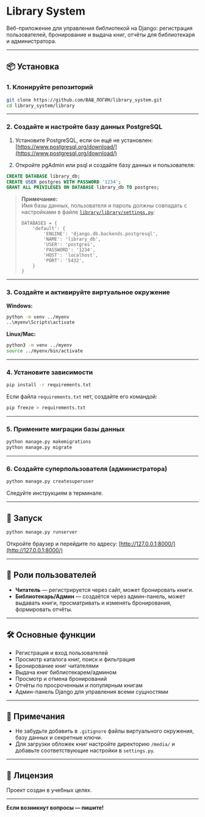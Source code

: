 # Library System

Веб-приложение для управления библиотекой на Django: регистрация пользователей, бронирование и выдача книг, отчёты для библиотекаря и администратора.

---

## 📦 Установка

### 1. Клонируйте репозиторий

```sh
git clone https://github.com/ВАШ_ЛОГИН/library_system.git
cd library_system/library
```

---

### 2. Создайте и настройте базу данных PostgreSQL

1. Установите PostgreSQL, если он ещё не установлен:  
   [https://www.postgresql.org/download/](https://www.postgresql.org/download/)

2. Откройте pgAdmin или psql и создайте базу данных и пользователя:

```sql
CREATE DATABASE library_db;
CREATE USER postgres WITH PASSWORD '1234';
GRANT ALL PRIVILEGES ON DATABASE library_db TO postgres;
```

> **Примечание:**  
> Имя базы данных, пользователя и пароль должны совпадать с настройками в файле [`library/library/settings.py`](library/library/settings.py):
> ```
> DATABASES = {
>     'default': {
>         'ENGINE': 'django.db.backends.postgresql',
>         'NAME': 'library_db',
>         'USER': 'postgres',
>         'PASSWORD': '1234',
>         'HOST': 'localhost',
>         'PORT': '5432',
>     }
> }
> ```

---

### 3. Создайте и активируйте виртуальное окружение

**Windows:**
```sh
python -m venv ../myenv
..\myenv\Scripts\activate
```

**Linux/Mac:**
```sh
python3 -m venv ../myenv
source ../myenv/bin/activate
```

---

### 4. Установите зависимости

```sh
pip install -r requirements.txt
```
Если файла `requirements.txt` нет, создайте его командой:
```sh
pip freeze > requirements.txt
```

---

### 5. Примените миграции базы данных

```sh
python manage.py makemigrations
python manage.py migrate
```

---

### 6. Создайте суперпользователя (администратора)

```sh
python manage.py createsuperuser
```
Следуйте инструкциям в терминале.

---

## 🚀 Запуск

```sh
python manage.py runserver
```
Откройте браузер и перейдите по адресу: [http://127.0.0.1:8000/](http://127.0.0.1:8000/)

---

## 👤 Роли пользователей

- **Читатель** — регистрируется через сайт, может бронировать книги.
- **Библиотекарь/Админ** — создаётся через админ-панель, может выдавать книги, просматривать и изменять бронирования, формировать отчёты.

---

## 🛠️ Основные функции

- Регистрация и вход пользователей
- Просмотр каталога книг, поиск и фильтрация
- Бронирование книг читателями
- Выдача книг библиотекарем/админом
- Просмотр и отмена бронирований
- Отчёты по просроченным и популярным книгам
- Админ-панель Django для управления всеми сущностями

---

## 📝 Примечания

- Не забудьте добавить в `.gitignore` файлы виртуального окружения, базу данных и секретные ключи.
- Для загрузки обложек книг настройте директорию `/media/` и добавьте соответствующие настройки в `settings.py`.

---

## 📄 Лицензия

Проект создан в учебных целях.

---

**Если возникнут вопросы — пишите!**
